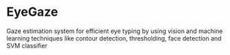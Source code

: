 # EyeGaze
Gaze estimation system for efficient eye typing by using vision and machine learning techniques like contour detection, thresholding, face detection and SVM classifier
